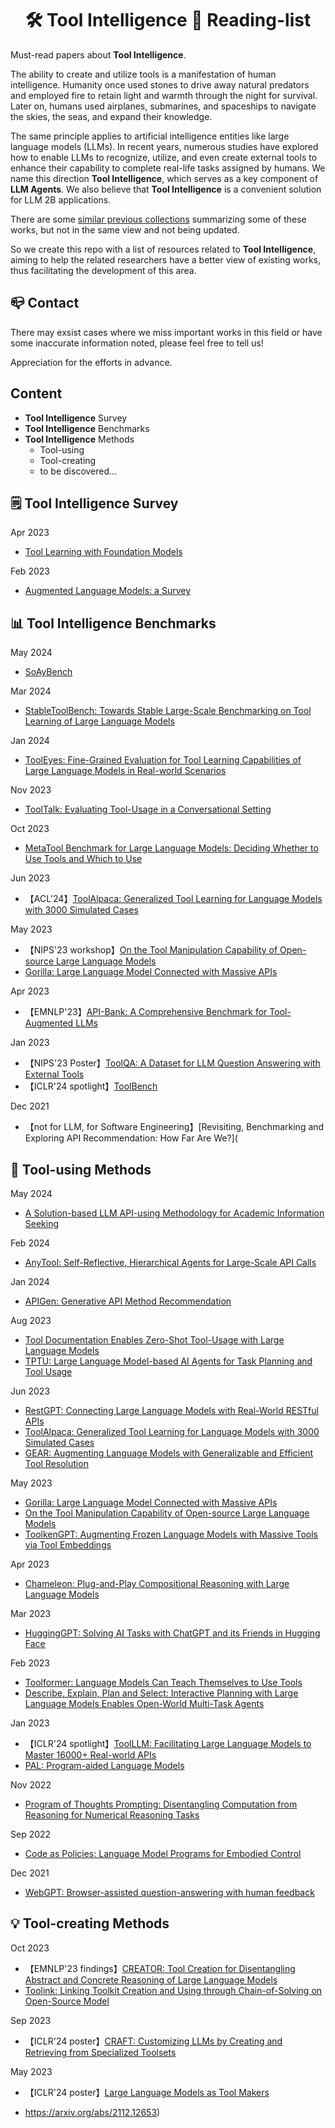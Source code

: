 <div style="text-align: center;">
    <h1>🛠️ Tool Intelligence 🤖️ Reading-list </h1>
</div>

Must-read papers about **Tool Intelligence**.

The ability to create and utilize tools is a manifestation of human intelligence. Humanity once used stones to drive away natural predators and employed fire to retain light and warmth through the night for survival. Later on, humans used airplanes, submarines, and spaceships to navigate the skies, the seas, and expand their knowledge. 

The same principle applies to artificial intelligence entities like large language models (LLMs). In recent years, numerous studies have explored how to enable LLMs to recognize, utilize, and even create external tools to enhance their capability to complete real-life tasks assigned by humans. We name this direction **Tool Intelligence**, which serves as a key component of **LLM Agents**. We also believe that **Tool Intelligence** is a convenient solution for LLM 2B applications.

There are some [similar previous collections](https://github.com/thunlp/ToolLearningPapers) summarizing some of these works, but not in the same view and not being updated.

So we create this repo with a list of resources related to **Tool Intelligence**, aiming to help the related researchers have a better view of existing works, thus facilitating the development of this area.

## 📪 Contact

There may exsist cases where we miss important works in this field or have some inaccurate information noted, please feel free to tell us! 

Appreciation for the efforts in advance.

## Content

* **Tool Intelligence** Survey
* **Tool Intelligence** Benchmarks
* **Tool Intelligence** Methods
  * Tool-using
  * Tool-creating
  * to be discovered...

## 🗒️ Tool Intelligence Survey

Apr 2023

* [Tool Learning with Foundation Models](https://arxiv.org/abs/2304.08354)

Feb 2023

* [Augmented Language Models: a Survey](https://arxiv.org/abs/2302.07842)

## 📊 Tool Intelligence Benchmarks

May 2024

* [SoAyBench](https://arxiv.org/abs/2405.15165)

Mar 2024

* [StableToolBench: Towards Stable Large-Scale Benchmarking on Tool Learning of Large Language Models](https://arxiv.org/abs/2403.07714)

Jan 2024

* [ToolEyes: Fine-Grained Evaluation for Tool Learning Capabilities of Large Language Models in Real-world Scenarios](https://arxiv.org/abs/2401.00741)

Nov 2023

* [ToolTalk: Evaluating Tool-Usage in a Conversational Setting](https://arxiv.org/abs/2311.10775)

Oct 2023

* [MetaTool Benchmark for Large Language Models: Deciding Whether to Use Tools and Which to Use](https://arxiv.org/abs/2310.03128)

Jun 2023

* 【ACL'24】[ToolAlpaca: Generalized Tool Learning for Language Models with 3000 Simulated Cases](https://arxiv.org/abs/2306.05301)

May 2023

* 【NIPS'23 workshop】[On the Tool Manipulation Capability of Open-source Large Language Models](https://arxiv.org/abs/2305.16504)
* [Gorilla: Large Language Model Connected with Massive APIs](https://arxiv.org/abs/2305.15334)

Apr 2023

* 【EMNLP'23】[API-Bank: A Comprehensive Benchmark for Tool-Augmented LLMs](https://arxiv.org/abs/2304.08244)

Jan 2023

* 【NIPS'23 Poster】[ToolQA: A Dataset for LLM Question Answering with External Tools](https://arxiv.org/abs/2306.13304)
* 【ICLR'24 spotlight】[ToolBench](https://github.com/OpenBMB/ToolBench)

Dec 2021

* 【not for LLM, for Software Engineering】[Revisiting, Benchmarking and Exploring API Recommendation: How Far Are We?](

## 🔨 Tool-using Methods

May 2024

* [A Solution-based LLM API-using Methodology for Academic Information Seeking](https://arxiv.org/abs/2405.15165)

Feb 2024

* [AnyTool: Self-Reflective, Hierarchical Agents for Large-Scale API Calls](https://arxiv.org/abs/2402.04253)

Jan 2024

* [APIGen: Generative API Method Recommendation](https://arxiv.org/abs/2401.15843)

Aug 2023

* [Tool Documentation Enables Zero-Shot Tool-Usage with Large Language Models](https://arxiv.org/abs/2308.00675)
* [TPTU: Large Language Model-based AI Agents for Task Planning and Tool Usage](https://arxiv.org/abs/2308.03427)

Jun 2023

* [RestGPT: Connecting Large Language Models with Real-World RESTful APIs](https://arxiv.org/abs/2306.06624)
* [ToolAlpaca: Generalized Tool Learning for Language Models with 3000 Simulated Cases](https://arxiv.org/abs/2306.05301)
* [GEAR: Augmenting Language Models with Generalizable and Efficient Tool Resolution](https://arxiv.org/abs/2307.08775)

May 2023

* [Gorilla: Large Language Model Connected with Massive APIs](https://arxiv.org/abs/2305.15334)
* [On the Tool Manipulation Capability of Open-source Large Language Models](https://arxiv.org/abs/2305.16504)
* [ToolkenGPT: Augmenting Frozen Language Models with Massive Tools via Tool Embeddings](https://arxiv.org/abs/2305.11554)

Apr 2023

* [Chameleon: Plug-and-Play Compositional Reasoning with Large Language Models](https://arxiv.org/abs/2304.09842)

Mar 2023

* [HuggingGPT: Solving AI Tasks with ChatGPT and its Friends in Hugging Face](https://arxiv.org/abs/2303.17580)

Feb 2023

* [Toolformer: Language Models Can Teach Themselves to Use Tools](https://arxiv.org/abs/2302.04761)
* [Describe, Explain, Plan and Select: Interactive Planning with Large Language Models Enables Open-World Multi-Task Agents](https://arxiv.org/abs/2302.01560)

Jan 2023

* 【ICLR'24 spotlight】[ToolLLM: Facilitating Large Language Models to Master 16000+ Real-world APIs](https://arxiv.org/abs/2307.16789)
* [PAL: Program-aided Language Models](https://arxiv.org/abs/2211.10435)

Nov 2022

* [Program of Thoughts Prompting: Disentangling Computation from Reasoning for Numerical Reasoning Tasks](https://arxiv.org/abs/2211.12588)

Sep 2022

* [Code as Policies: Language Model Programs for Embodied Control](https://arxiv.org/abs/2209.07753)

Dec 2021

* [WebGPT: Browser-assisted question-answering with human feedback](https://arxiv.org/abs/2112.09332)

## 💡 Tool-creating Methods

Oct 2023

* 【EMNLP'23 findings】[CREATOR: Tool Creation for Disentangling Abstract and Concrete Reasoning of Large Language Models](https://aclanthology.org/2023.findings-emnlp.462/)
* [Toolink: Linking Toolkit Creation and Using through Chain-of-Solving on Open-Source Model](https://arxiv.org/abs/2310.05155)

Sep 2023

* 【ICLR'24 poster】[CRAFT: Customizing LLMs by Creating and Retrieving from Specialized Toolsets](https://arxiv.org/abs/2309.17428)

May 2023

* 【ICLR'24 poster】[Large Language Models as Tool Makers](https://arxiv.org/abs/2305.17126)

* https://arxiv.org/abs/2112.12653)

